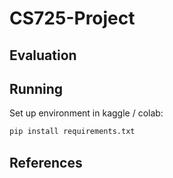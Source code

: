 # CS725-Project

<!-- About -->

## Evaluation

<!-- Predictions, scores -->

## Running

Set up environment in kaggle / colab:
```sh
pip install requirements.txt
```
<!-- Import the following dataset in kaggle / colab: -->


## References

